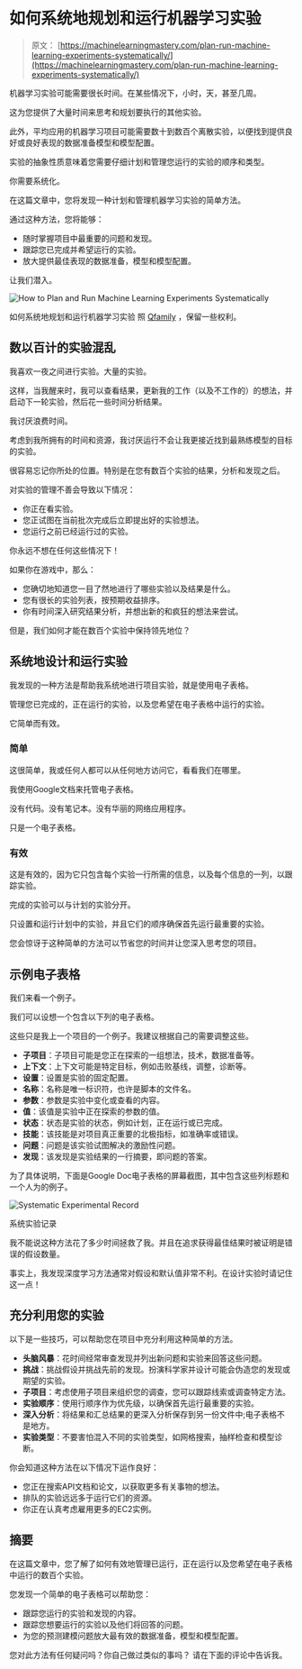 # 如何系统地规划和运行机器学习实验

> 原文： [https://machinelearningmastery.com/plan-run-machine-learning-experiments-systematically/](https://machinelearningmastery.com/plan-run-machine-learning-experiments-systematically/)

机器学习实验可能需要很长时间。在某些情况下，小时，天，甚至几周。

这为您提供了大量时间来思考和规划要执行的其他实验。

此外，平均应用的机器学习项目可能需要数十到数百个离散实验，以便找到提供良好或良好表现的数据准备模型和模型配置。

实验的抽象性质意味着您需要仔细计划和管理您运行的实验的顺序和类型。

你需要系统化。

在这篇文章中，您将发现一种计划和管理机器学习实验的简单方法。

通过这种方法，您将能够：

*   随时掌握项目中最重要的问题和发现。
*   跟踪您已完成并希望运行的实验。
*   放大提供最佳表现的数据准备，模型和模型配置。

让我们潜入。

![How to Plan and Run Machine Learning Experiments Systematically](img/bceda76795c9648c9f71ae45f6bf3d67.jpg)

如何系统地规划和运行机器学习实验
照 [Qfamily](https://www.flickr.com/photos/dasqfamily/6014184529/) ，保留一些权利。

## 数以百计的实验混乱

我喜欢一夜之间进行实验。大量的实验。

这样，当我醒来时，我可以查看结果，更新我的工作（以及不工作的）的想法，并启动下一轮实验，然后花一些时间分析结果。

我讨厌浪费时间。

考虑到我所拥有的时间和资源，我讨厌运行不会让我更接近找到最熟练模型的目标的实验。

很容易忘记你所处的位置。特别是在您有数百个实验的结果，分析和发现之后。

对实验的管理不善会导致以下情况：

*   你正在看实验。
*   您正试图在当前批次完成后立即提出好的实验想法。
*   您运行之前已经运行过的实验。

你永远不想在任何这些情况下！

如果你在游戏中，那么：

*   您确切地知道您一目了然地进行了哪些实验以及结果是什么。
*   您有很长的实验列表，按预期收益排序。
*   你有时间深入研究结果分析，并想出新的和疯狂的想法来尝试。

但是，我们如何才能在数百个实验中保持领先地位？

## 系统地设计和运行实验

我发现的一种方法是帮助我系统地进行项目实验，就是使用电子表格。

管理您已完成的，正在运行的实验，以及您希望在电子表格中运行的实验。

它简单而有效。

### 简单

这很简单，我或任何人都可以从任何地方访问它，看看我们在哪里。

我使用Google文档来托管电子表格。

没有代码。没有笔记本。没有华丽的网络应用程序。

只是一个电子表格。

### 有效

这是有效的，因为它只包含每个实验一行所需的信息，以及每个信息的一列，以跟踪实验。

完成的实验可以与计划的实验分开。

只设置和运行计划中的实验，并且它们的顺序确保首先运行最重要的实验。

您会惊讶于这种简单的方法可以节省您的时间并让您深入思考您的项目。

## 示例电子表格

我们来看一个例子。

我们可以设想一个包含以下列的电子表格。

这些只是我上一个项目的一个例子。我建议根据自己的需要调整这些。

*   **子项目**：子项目可能是您正在探索的一组想法，技术，数据准备等。
*   **上下文**：上下文可能是特定目标，例如击败基线，调整，诊断等。
*   **设置**：设置是实验的固定配置。
*   **名称**：名称是唯一标识符，也许是脚本的文件名。
*   **参数**：参数是实验中变化或查看的内容。
*   **值**：该值是实验中正在探索的参数的值。
*   **状态**：状态是实验的状态，例如计划，正在运行或已完成。
*   **技能**：该技能是对项目真正重要的北极指标，如准确率或错误。
*   **问题**：问题是该实验试图解决的激励性问题。
*   **发现**：该发现是实验结果的一行摘要，即问题的答案。

为了具体说明，下面是Google Doc电子表格的屏幕截图，其中包含这些列标题和一个人为的例子。

![Systematic Experimental Record](img/97e8556631ea6b278660bb9c6aa6feaf.jpg)

系统实验记录

我不能说这种方法花了多少时间拯救了我。并且在追求获得最佳结果时被证明是错误的假设数量。

事实上，我发现深度学习方法通​​常对假设和默认值非常不利。在设计实验时请记住这一点！

## 充分利用您的实验

以下是一些技巧，可以帮助您在项目中充分利用这种简单的方法。

*   **头脑风暴**：花时间经常审查发现并列出新问题和实验来回答这些问题。
*   **挑战**：挑战假设并挑战先前的发现。扮演科学家并设计可能会伪造您的发现或期望的实验。
*   **子项目**：考虑使用子项目来组织您的调查，您可以跟踪线索或调查特定方法。
*   **实验顺序**：使用行顺序作为优先级，以确保首先运行最重要的实验。
*   **深入分析**：将结果和汇总结果的更深入分析保存到另一份文件中;电子表格不是地方。
*   **实验类型**：不要害怕混入不同的实验类型，如网格搜索，抽样检查和模型诊断。

你会知道这种方法在以下情况下运作良好：

*   您正在搜索API文档和论文，以获取更多有关事物的想法。
*   排队的实验远远多于运行它们的资源。
*   你正在认真考虑雇用更多的EC2实例。

## 摘要

在这篇文章中，您了解了如何有效地管理已运行，正在运行以及您希望在电子表格中运行的数百个实验。

您发现一个简单的电子表格可以帮助您：

*   跟踪您运行的实验和发现的内容。
*   跟踪您想要运行的实验以及他们将回答的问题。
*   为您的预测建模问题放大最有效的数据准备，模型和模型配置。

您对此方法有任何疑问吗？你自己做过类似的事吗？
请在下面的评论中告诉我。